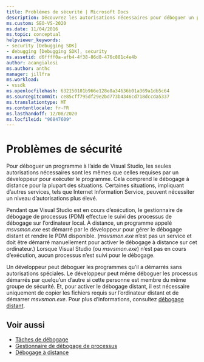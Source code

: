 ```yaml
---
title: Problèmes de sécurité | Microsoft Docs
description: Découvrez les autorisations nécessaires pour déboguer un programme à l’aide de Visual Studio, notamment le débogage à distance et les situations qui impliquent d’autres services.
ms.custom: SEO-VS-2020
ms.date: 11/04/2016
ms.topic: conceptual
helpviewer_keywords:
- security [Debugging SDK]
- debugging [Debugging SDK], security
ms.assetid: d6ffff0a-afb4-4f38-86d8-476c881c4e4b
author: acangialosi
ms.author: anthc
manager: jillfra
ms.workload:
- vssdk
ms.openlocfilehash: 632150101b966e128e8a34636b01a369a1db5c64
ms.sourcegitcommit: ce85cff795df29e2bd773b4346cd718dccda5337
ms.translationtype: MT
ms.contentlocale: fr-FR
ms.lasthandoff: 12/08/2020
ms.locfileid: "96847609"
---
```

# <a name="security-issues"></a>Problèmes de sécurité
Pour déboguer un programme à l’aide de Visual Studio, les seules autorisations nécessaires sont les mêmes que celles requises par un développeur pour exécuter le programme. Cela comprend le débogage à distance pour la plupart des situations. Certaines situations, impliquant d’autres services, tels que Internet Information Service, peuvent nécessiter un niveau d’autorisations plus élevé.

 Pendant que Visual Studio est en cours d’exécution, le gestionnaire de débogage de processus (PDM) effectue le suivi des processus de débogage sur l’ordinateur local. À distance, un programme appelé *msvsmon.exe* est démarré par le développeur pour gérer le débogage distant et rendre le PDM disponible. (*msvsmon.exe* n’est pas un service et doit être démarré manuellement pour activer le débogage à distance sur cet ordinateur.) Lorsque Visual Studio (ou *msvsmon.exe*) n’est pas en cours d’exécution, aucun processus n’est suivi pour le débogage.

 Un développeur peut déboguer les programmes qu’il a démarrés sans autorisations spéciales. Le développeur peut même déboguer les processus démarrés par quelqu’un d’autre si cette personne est membre du même groupe de sécurité. Et, pour activer le débogage distant, il est nécessaire uniquement de copier les fichiers requis sur l’ordinateur distant et de démarrer *msvsmon.exe*. Pour plus d’informations, consultez [débogage distant](../../debugger/remote-debugging.md).

## <a name="see-also"></a>Voir aussi
- [Tâches de débogage](../../extensibility/debugger/debugging-tasks.md)
- [Gestionnaire de débogage de processus](../../extensibility/debugger/process-debug-manager.md)
- [Débogage à distance](../../debugger/remote-debugging.md)
